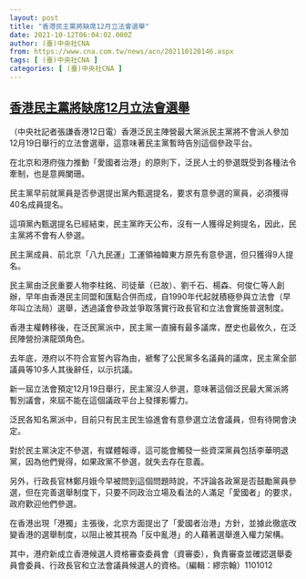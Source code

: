 ```yaml
---
layout: post
title: "香港民主黨將缺席12月立法會選舉"
date: 2021-10-12T06:04:02.000Z
author: (臺)中央社CNA
from: https://www.cna.com.tw/news/acn/202110120146.aspx
tags: [ (臺)中央社CNA ]
categories: [ (臺)中央社CNA ]
---
```

<!--1634018642000-->
[香港民主黨將缺席12月立法會選舉](https://www.cna.com.tw/news/acn/202110120146.aspx)
------

<div>
<div></div><div><p>（中央社記者張謙香港12日電）香港泛民主陣營最大黨派民主黨將不會派人參加12月19日舉行的立法會選舉，這意味著民主黨暫時告別這個參政平台。</p><p>在北京和港府強力推動「愛國者治港」的原則下，泛民人士的參選既受到各種法令牽制，也是意興闌珊。</p><p>民主黨早前就黨員是否參選提出黨內甄選提名，要求有意參選的黨員，必須獲得40名成員提名。</p><p>這項黨內甄選提名已經結束，民主黨昨天公布，沒有一人獲得足夠提名，因此，民主黨將不會有人參選。</p><p>民主黨成員、前北京「八九民運」工運領袖韓東方原先有意參選，但只獲得9人提名。</p><p>民主黨由泛民重要人物李柱銘、司徒華（已故）、劉千石、楊森、何俊仁等人創辦，早年由香港民主同盟和匯點合併而成，自1990年代起就積極參與立法會（早年叫立法局）選舉，透過議會參政並爭取落實行政長官和立法會實施普選制度。</p><p>香港主權轉移後，在泛民黨派中，民主黨一直擁有最多議席，歷史也最攸久，在泛民陣營扮演龍頭角色。</p><p>去年底，港府以不符合宣誓內容為由，褫奪了公民黨多名議員的議席，民主黨全部議員等10多人其後辭任，以示抗議。</p><p>新一屆立法會預定12月19日舉行，民主黨沒人參選，意味著這個泛民最大黨派將暫別議會，來屆不能在這個議政平台上發揮影響力。</p><p>泛民各知名黨派中，目前只有民主民生協進會有意參選立法會議員，但有待開會決定。</p><p>對於民主黨決定不參選，有媒體報導，這可能會觸發一些資深黨員包括李華明退黨，因為他們覺得，如果政黨不參選，就失去存在意義。</p><p>另外，行政長官林鄭月娥今早被問到這個問題時說，不評論各政黨是否鼓勵黨員參選，但在完善選舉制度下，只要不同政治立場及看法的人滿足「愛國者」的要求，政府歡迎他們參選。</p><p>在香港出現「港獨」主張後，北京方面提出了「愛國者治港」方針，並據此徹底改變香港的選舉制度，以阻止被其視為「反中亂港」的人藉著選舉進入權力架構。</p><p>其中，港府新成立香港候選人資格審查委員會（資審委），負責審查並確認選舉委員會委員、行政長官和立法會議員候選人的資格。（編輯：繆宗翰）1101012</p></div>
</div>

